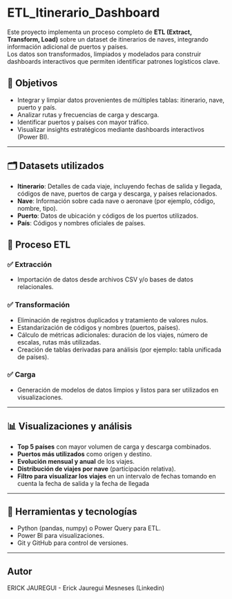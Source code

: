 # ETL_Itinerario_Dashboard
Este proyecto implementa un proceso completo de **ETL (Extract, Transform, Load)** sobre un dataset de itinerarios de naves, integrando información adicional de puertos y países.  
Los datos son transformados, limpiados y modelados para construir dashboards interactivos que permiten identificar patrones logísticos clave.

## 🎯 Objetivos

- Integrar y limpiar datos provenientes de múltiples tablas: itinerario, nave, puerto y país.
- Analizar rutas y frecuencias de carga y descarga.
- Identificar puertos y países con mayor tráfico.
- Visualizar insights estratégicos mediante dashboards interactivos (Power BI).
---

## 🗂️ Datasets utilizados

- **Itinerario**: Detalles de cada viaje, incluyendo fechas de salida y llegada, códigos de nave, puertos de carga y descarga, y países relacionados.
- **Nave**: Información sobre cada nave o aeronave (por ejemplo, código, nombre, tipo).
- **Puerto**: Datos de ubicación y códigos de los puertos utilizados.
- **País**: Códigos y nombres oficiales de países.

## 🔧 Proceso ETL

### ✅ Extracción
- Importación de datos desde archivos CSV y/o bases de datos relacionales.

### ✅ Transformación
- Eliminación de registros duplicados y tratamiento de valores nulos.
- Estandarización de códigos y nombres (puertos, países).
- Cálculo de métricas adicionales: duración de los viajes, número de escalas, rutas más utilizadas.
- Creación de tablas derivadas para análisis (por ejemplo: tabla unificada de países).

### ✅ Carga
- Generación de modelos de datos limpios y listos para ser utilizados en visualizaciones.

---

## 📊 Visualizaciones y análisis

- **Top 5 países** con mayor volumen de carga y descarga combinados.
- **Puertos más utilizados** como origen y destino.
- **Evolución mensual y anual** de los viajes.
- **Distribución de viajes por nave** (participación relativa).
- **Filtro para visualizar los viajes** en un intervalo de fechas tomando en cuenta la fecha de salida y la fecha de llegada

---

## 🚀 Herramientas y tecnologías

- Python (pandas, numpy) o Power Query para ETL.
- Power BI  para visualizaciones.
- Git y GitHub para control de versiones.

---

## Autor
ERICK JAUREGUI - Erick Jauregui Mesneses (Linkedin)
  
